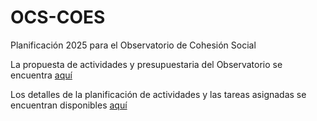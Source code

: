 # OCS-COES
Planificación 2025 para el Observatorio de Cohesión Social

La propuesta de actividades y presupuestaria del Observatorio se encuentra [aquí](https://planificacion-observatorios-2025.github.io/OCS-COES/planificacion.html)

Los detalles de la planificación de actividades y las tareas asignadas se encuentran disponibles [aquí](https://github.com/Planificacion-Observatorios-2025/OCS-COES/projects?query=is%3Aopen)

